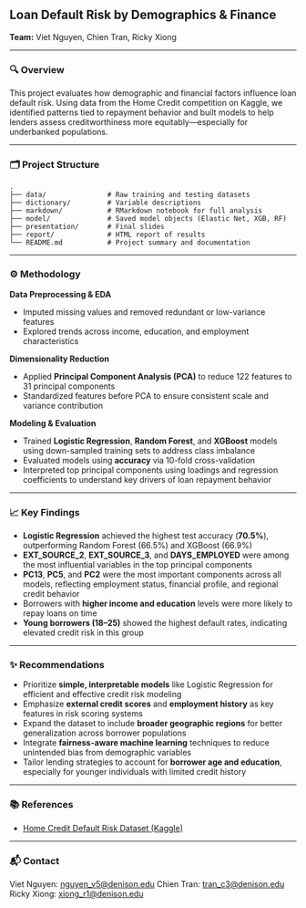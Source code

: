 ## Loan Default Risk by Demographics & Finance

**Team:** Viet Nguyen, Chien Tran, Ricky Xiong

---

### 🔍 Overview

This project evaluates how demographic and financial factors influence loan default risk. Using data from the Home Credit competition on Kaggle, we identified patterns tied to repayment behavior and built models to help lenders assess creditworthiness more equitably—especially for underbanked populations.

---

### 🗂 Project Structure

```
.
├── data/               # Raw training and testing datasets
├── dictionary/         # Variable descriptions
├── markdown/           # RMarkdown notebook for full analysis
├── model/              # Saved model objects (Elastic Net, XGB, RF)
├── presentation/       # Final slides
├── report/             # HTML report of results
└── README.md           # Project summary and documentation
```

---

### ⚙️ Methodology

**Data Preprocessing & EDA**

* Imputed missing values and removed redundant or low-variance features
* Explored trends across income, education, and employment characteristics

**Dimensionality Reduction**

* Applied **Principal Component Analysis (PCA)** to reduce 122 features to 31 principal components
* Standardized features before PCA to ensure consistent scale and variance contribution

**Modeling & Evaluation**

* Trained **Logistic Regression**, **Random Forest**, and **XGBoost** models using down-sampled training sets to address class imbalance
* Evaluated models using **accuracy** via 10-fold cross-validation
* Interpreted top principal components using loadings and regression coefficients to understand key drivers of loan repayment behavior

---

### 📈 Key Findings

* **Logistic Regression** achieved the highest test accuracy (**70.5%**), outperforming Random Forest (66.5%) and XGBoost (66.9%)
* **EXT\_SOURCE\_2**, **EXT\_SOURCE\_3**, and **DAYS\_EMPLOYED** were among the most influential variables in the top principal components
* **PC13**, **PC5**, and **PC2** were the most important components across all models, reflecting employment status, financial profile, and regional credit behavior
* Borrowers with **higher income and education** levels were more likely to repay loans on time
* **Young borrowers (18–25)** showed the highest default rates, indicating elevated credit risk in this group

---

### ✨ Recommendations

* Prioritize **simple, interpretable models** like Logistic Regression for efficient and effective credit risk modeling
* Emphasize **external credit scores** and **employment history** as key features in risk scoring systems
* Expand the dataset to include **broader geographic regions** for better generalization across borrower populations
* Integrate **fairness-aware machine learning** techniques to reduce unintended bias from demographic variables
* Tailor lending strategies to account for **borrower age and education**, especially for younger individuals with limited credit history

---

### 📚 References

* [Home Credit Default Risk Dataset (Kaggle)](https://www.kaggle.com/c/home-credit-default-risk)

---

### 📬 Contact

Viet Nguyen: [nguyen\_v5@denison.edu](mailto:nguyen_v5@denison.edu)
Chien Tran: [tran\_c3@denison.edu](mailto:tran_c3@denison.edu)
Ricky Xiong: [xiong\_r1@denison.edu](mailto:xiong_r1@denison.edu)
